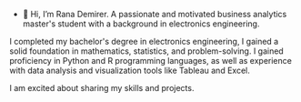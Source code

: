 - 👋 Hi, I’m Rana Demirer.
A passionate and motivated business analytics master's student with a background in electronics engineering.

I completed my bachelor's degree in electronics engineering, I gained a solid foundation in mathematics, statistics, and problem-solving. I gained proficiency in Python and R programming languages, as well as experience with data analysis and visualization tools like Tableau and Excel.

I am excited about sharing my skills and projects.
